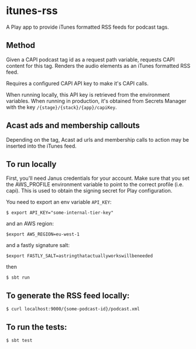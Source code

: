 # itunes-rss

A Play app to provide iTunes formatted RSS feeds for podcast tags.

## Method

Given a CAPI podcast tag id as a request path variable, requests CAPI content for this tag.
Renders the audio elements as an iTunes formatted RSS feed.

Requires a configured CAPI API key to make it's CAPI calls.

When running locally, this API key is retrieved from the environment variables.  When running in production,
it's obtained from Secrets Manager with the key `/{stage}/{stack}/{app}/capiKey`.

## Acast ads and membership callouts

Depending on the tag, Acast ad urls and membership calls to action may be inserted into the iTunes feed.


## To run locally

First, you'll need Janus credentials for your account. Make sure that you set the AWS_PROFILE environment variable
to point to the correct profile (i.e. capi).
This is used to obtain the signing secret for Play configuration.

You need to export an env variable `API_KEY`:

```
$ export API_KEY="some-internal-tier-key"
```

and an AWS region:

```
$export AWS_REGION=eu-west-1
```

and a fastly signature salt:

```
$export FASTLY_SALT=astringthatactuallyworkswillbeneeded
```

then

```
$ sbt run
```

## To generate the RSS feed locally:

```
$ curl localhost:9000/{some-podcast-id}/podcast.xml
```

## To run the tests:

```
$ sbt test
```
